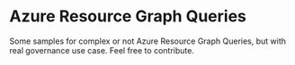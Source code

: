 # Azure Resource Graph Queries

Some samples for complex or not Azure Resource Graph Queries, but with real governance use case.
Feel free to contribute.
